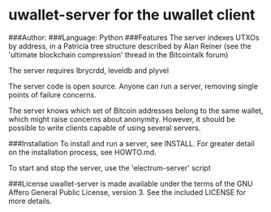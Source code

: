# uwallet-server for the uwallet client
###Author: 
###Language: Python
###Features
The server indexes UTXOs by address, in a Patricia tree structure described by Alan Reiner (see the 'ultimate blockchain compression' thread in the Bitcointalk forum)

The server requires lbrycrdd, leveldb and plyvel

The server code is open source. Anyone can run a server, removing single points of failure concerns.

The server knows which set of Bitcoin addresses belong to the same wallet, which might raise concerns about anonymity. However, it should be possible to write clients capable of using several servers.

###Installation
To install and run a server, see INSTALL. For greater detail on the installation process, see HOWTO.md.

To start and stop the server, use the 'electrum-server' script

###License
uwallet-server is made available under the terms of the GNU Affero General Public License, version 3. See the included LICENSE for more details.
